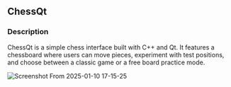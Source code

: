 ## ChessQt
### Description
ChessQt is a simple chess interface built with C++ and Qt. It features a chessboard where users can move pieces, experiment with 
test positions, and choose between a classic game or a free board practice mode.

![Screenshot From 2025-01-10 17-15-25](https://github.com/user-attachments/assets/969d759c-3840-4311-b649-c84f5c1ff51c)
